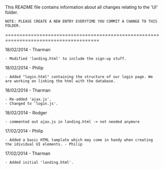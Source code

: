 This README file contains information about all changes relating to the 'UI' folder. 

	NOTE: PLEASE CREATE A NEW ENTRY EVERYTIME YOU COMMIT A CHANGE TO THIS FOLDER.
=======================================================================================

18/02/2014 - Tharman

	- Modified 'landing.html' to include the sign-up stuff.

18/02/2014 - Philip

	- Added "login.html" containing the structure of our login page. We are working on linking the html with the database.

18/02/2014 - Tharman

	- Re-added 'ajax.js'.
	- Changed to 'login.js'.

18/02/2014 - Rodger

	- commented out ajax.js in landing.html -> not needed anymore

17/02/2014 - Philip

	- Added a basic HTML tamplate which may come in handy when creating the idividual UI elements. - Philip

17/02/2014 - Tharman

	- Added initial 'landing.html'.
